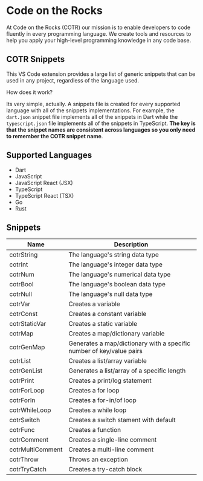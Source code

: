 # Code on the Rocks 
At Code on the Rocks (COTR) our mission is to enable developers to code fluently in every programming language. We create tools and resources to help you apply your high-level programming knowledge in any code base.

## COTR Snippets
This VS Code extension provides a large list of generic snippets that can be used in any project, regardless of the language used. 

How does it work? 

Its very simple, actually. A snippets file is created for every supported language with all of the snippets implementations. For example, the `dart.json` snippet file implements all of the snippets in Dart while the `typescript.json` file implements all of the snippets in TypeScript. **The key is that the snippet names are consistent across languages so you only need to remember the COTR snippet name**.

## Supported Languages
- Dart
- JavaScript
- JavaScript React (JSX)
- TypeScript
- TypeScript React (TSX)
- Go
- Rust

## Snippets

| Name | Description |
| --- | --- |
| cotrString | The language's string data type |
| cotrInt | The language's integer data type |
| cotrNum | The language's numerical data type |
| cotrBool | The language's boolean data type |
| cotrNull | The language's null data type |
| cotrVar | Creates a variable |
| cotrConst | Creates a constant variable |
| cotrStaticVar | Creates a static variable |
| cotrMap | Creates a map/dictionary variable |
| cotrGenMap | Generates a map/dictionary with a specific number of key/value pairs |
| cotrList | Creates a list/array variable |
| cotrGenList | Generates a list/array of a specific length |
| cotrPrint | Creates a print/log statement |
| cotrForLoop | Creates a for loop |
| cotrForIn | Creates a for-in/of loop |
| cotrWhileLoop | Creates a while loop |
| cotrSwitch | Creates a switch stament with default |
| cotrFunc | Creates a function |
| cotrComment | Creates a single-line comment |
| cotrMultiComment | Creates a multi-line comment |
| cotrThrow | Throws an exception |
| cotrTryCatch | Creates a try-catch block |